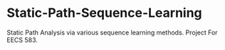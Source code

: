 # Static-Path-Sequence-Learning
Static Path Analysis via various sequence learning methods. Project For EECS 583.
